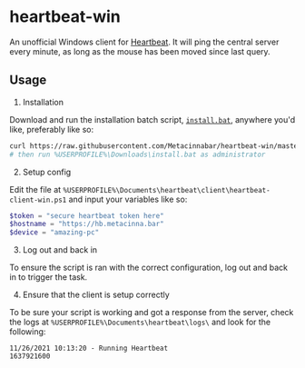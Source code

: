 # heartbeat-win

An unofficial Windows client for [Heartbeat](https://github.com/technically-functional/heartbeat). It will ping the central server every minute, as long as the mouse has been moved since last query.

## Usage

1. Installation

Download and run the installation batch script, [`install.bat`](https://github.com/Metacinnabar/heartbeat-win/blob/master/install.bat), anywhere you'd like, preferably like so:
```bash
curl https://raw.githubusercontent.com/Metacinnabar/heartbeat-win/master/install.bat -o %USERPROFILE%\Downloads
# then run %USERPROFILE%\Downloads\install.bat as administrator
```

2. Setup config

Edit the file at `%USERPROFILE%\Documents\heartbeat\client\heartbeat-client-win.ps1` and input your variables like so:
```powershell
$token = "secure heartbeat token here"
$hostname = "https://hb.metacinna.bar"
$device = "amazing-pc"
```

3. Log out and back in

To ensure the script is ran with the correct configuration, log out and back in to trigger the task.

4. Ensure that the client is setup correctly

To be sure your script is working and got a response from the server, check the logs at `%USERPROFILE%\Documents\heartbeat\logs\` and look for the following:
```log
11/26/2021 10:13:20 - Running Heartbeat
1637921600
```
